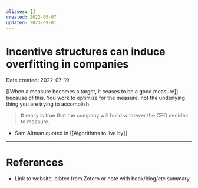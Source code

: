 ```yaml
---
aliases: []
created: 2022-09-07
updated: 2023-09-01
---
```


# Incentive structures can induce overfitting in companies
Date created: 2022-07-19

[[When a measure becomes a target, it ceases to be a good measure]] because of this. You work to optimize for the measure, not the underlying thing you are trying to accomplish.

> It really is true that the company will build whatever the CEO decides to measure.
- Sam Altman quoted in [[Algorithms to live by]]
---
# References
* Link to website, bibtex from Zotero or note with book/blog/etc summary